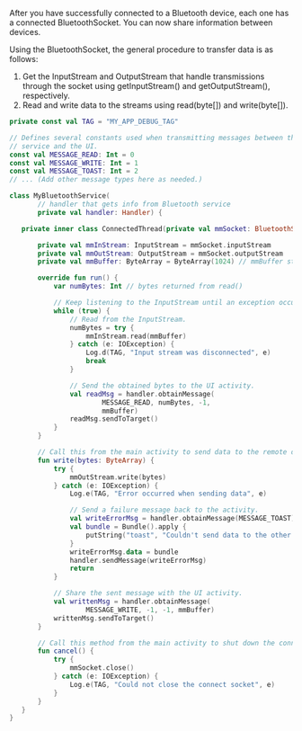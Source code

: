 After you have successfully connected to a Bluetooth device, each one has a connected BluetoothSocket. You can now share information between devices.

Using the BluetoothSocket, the general procedure to transfer data is as follows:
1. Get the InputStream and OutputStream that handle transmissions through the socket using getInputStream() and getOutputStream(), respectively.
2. Read and write data to the streams using read(byte[]) and write(byte[]).

```kotlin
private const val TAG = "MY_APP_DEBUG_TAG"

// Defines several constants used when transmitting messages between the
// service and the UI.
const val MESSAGE_READ: Int = 0
const val MESSAGE_WRITE: Int = 1
const val MESSAGE_TOAST: Int = 2
// ... (Add other message types here as needed.)

class MyBluetoothService(
       // handler that gets info from Bluetooth service
       private val handler: Handler) {

   private inner class ConnectedThread(private val mmSocket: BluetoothSocket) : Thread() {

       private val mmInStream: InputStream = mmSocket.inputStream
       private val mmOutStream: OutputStream = mmSocket.outputStream
       private val mmBuffer: ByteArray = ByteArray(1024) // mmBuffer store for the stream

       override fun run() {
           var numBytes: Int // bytes returned from read()

           // Keep listening to the InputStream until an exception occurs.
           while (true) {
               // Read from the InputStream.
               numBytes = try {
                   mmInStream.read(mmBuffer)
               } catch (e: IOException) {
                   Log.d(TAG, "Input stream was disconnected", e)
                   break
               }

               // Send the obtained bytes to the UI activity.
               val readMsg = handler.obtainMessage(
                       MESSAGE_READ, numBytes, -1,
                       mmBuffer)
               readMsg.sendToTarget()
           }
       }

       // Call this from the main activity to send data to the remote device.
       fun write(bytes: ByteArray) {
           try {
               mmOutStream.write(bytes)
           } catch (e: IOException) {
               Log.e(TAG, "Error occurred when sending data", e)

               // Send a failure message back to the activity.
               val writeErrorMsg = handler.obtainMessage(MESSAGE_TOAST)
               val bundle = Bundle().apply {
                   putString("toast", "Couldn't send data to the other device")
               }
               writeErrorMsg.data = bundle
               handler.sendMessage(writeErrorMsg)
               return
           }

           // Share the sent message with the UI activity.
           val writtenMsg = handler.obtainMessage(
                   MESSAGE_WRITE, -1, -1, mmBuffer)
           writtenMsg.sendToTarget()
       }

       // Call this method from the main activity to shut down the connection.
       fun cancel() {
           try {
               mmSocket.close()
           } catch (e: IOException) {
               Log.e(TAG, "Could not close the connect socket", e)
           }
       }
   }
}
```
